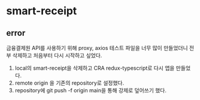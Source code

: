 # smart-receipt

## error

금융결제원 API를 사용하기 위해 proxy, axios 테스트 파일을 너무 많이 만들었더니 전부 삭제하고 처음부터 다시 시작하고 싶었다.

1. local의 smart-receipt을 삭제하고 CRA redux-typescript로 다시 앱을 만들었다.
2. remote origin 을 기존의 repository로 설정했다.
3. repository에 git push -f origin main을 통해 강제로 덮어쓰기 했다.
